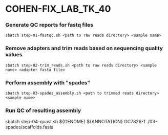 # COHEN-FIX_LAB_TK_40

### Generate QC reports for fastq files
```
sbatch step-01-fastqc.sh <path to raw reads directory> <sample name>
```

### Remove adapters and trim reads based on sequencing quality values
```
sbatch step-02-trim_reads.sh <path to raw reads directory> <sample name> <adapter fasta file>
```

### Perform assembly with "spades"
```
sbatch step-03-spades_assembly.sh <path to trimmed reads directory> <sample name>
```

### Run QC of resulting assembly
sbatch step-04-quast.sh ${GENOME} ${ANNOTATION} OC7826-1 ./03-spades/scaffolds.fasta 


